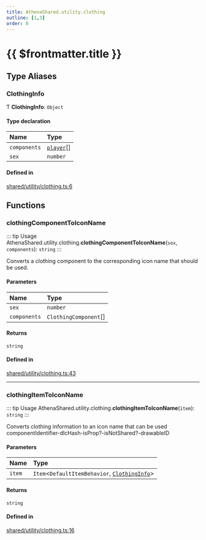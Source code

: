 ```yaml
---
title: AthenaShared.utility.clothing
outline: [1,3]
order: 0
---
```


# {{ $frontmatter.title }}


## Type Aliases

### ClothingInfo

Ƭ **ClothingInfo**: `Object`

#### Type declaration

| Name | Type |
| :------ | :------ |
| `components` | [`player`](server_config.md#player)[] |
| `sex` | `number` |

#### Defined in

[shared/utility/clothing.ts:6](https://github.com/Stuyk/altv-athena/blob/84a2fd9/src/core/shared/utility/clothing.ts#L6)

## Functions

### clothingComponentToIconName

::: tip Usage
AthenaShared.utility.clothing.**clothingComponentToIconName**(`sex`, `components`): `string`
:::

Converts a clothing component to the corresponding icon name that should be used.

#### Parameters

| Name | Type |
| :------ | :------ |
| `sex` | `number` |
| `components` | `ClothingComponent`[] |

#### Returns

`string`

#### Defined in

[shared/utility/clothing.ts:43](https://github.com/Stuyk/altv-athena/blob/84a2fd9/src/core/shared/utility/clothing.ts#L43)

___

### clothingItemToIconName

::: tip Usage
AthenaShared.utility.clothing.**clothingItemToIconName**(`item`): `string`
:::

Converts clothing information to an icon name that can be used
componentIdentifier-dlcHash-isProp?-isNotShared?-drawableID

#### Parameters

| Name | Type |
| :------ | :------ |
| `item` | `Item`<`DefaultItemBehavior`, [`ClothingInfo`](shared_utility_clothing.md#ClothingInfo)\> |

#### Returns

`string`

#### Defined in

[shared/utility/clothing.ts:16](https://github.com/Stuyk/altv-athena/blob/84a2fd9/src/core/shared/utility/clothing.ts#L16)

